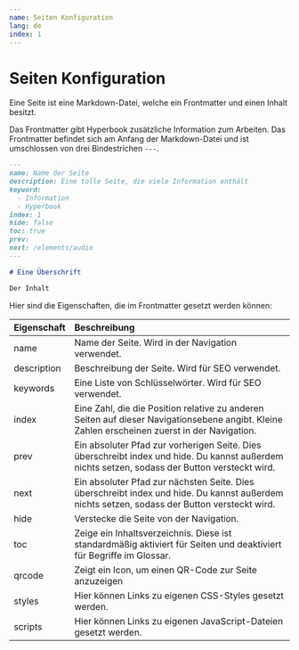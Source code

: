 ```yaml
---
name: Seiten Konfiguration
lang: de
index: 1
---
```


# Seiten Konfiguration

Eine Seite ist eine Markdown-Datei, welche ein Frontmatter und einen Inhalt besitzt.

Das Frontmatter gibt Hyperbook zusätzliche Information zum Arbeiten. Das Frontmatter befindet sich am Anfang der Markdown-Datei und ist umschlossen von drei Bindestrichen `---`.

```md
---
name: Name der Seite
description: Eine tolle Seite, die viele Information enthält
keyword:
  - Information
  - Hyperbook
index: 1
hide: false
toc: true
prev:
next: /elements/audio
---

# Eine Überschrift

Der Inhalt
```

Hier sind die Eigenschaften, die im Frontmatter gesetzt werden können:

| Eigenschaft | Beschreibung                                                                                                                                   |
| :---------- | :--------------------------------------------------------------------------------------------------------------------------------------------- |
| name        | Name der Seite. Wird in der Navigation verwendet.                                                                                              |
| description | Beschreibung der Seite. Wird für SEO verwendet.                                                                                                |
| keywords    | Eine Liste von Schlüsselwörter. Wird für SEO verwendet.                                                                                        |
| index       | Eine Zahl, die die Position relative zu anderen Seiten auf dieser Navigationsebene angibt. Kleine Zahlen erscheinen zuerst in der Navigation.  |
| prev        | Ein absoluter Pfad zur vorherigen Seite. Dies überschreibt index und hide. Du kannst außerdem nichts setzen, sodass der Button versteckt wird. |
| next        | Ein absoluter Pfad zur nächsten Seite. Dies überschreibt index und hide. Du kannst außerdem nichts setzen, sodass der Button versteckt wird.   |
| hide        | Verstecke die Seite von der Navigation.                                                                                                        |
| toc         | Zeige ein Inhaltsverzeichnis. Diese ist standardmäßig aktiviert für Seiten und deaktiviert für Begriffe im Glossar.                            |
| qrcode | Zeigt ein Icon, um einen QR-Code zur Seite anzuzeigen |
| styles            | Hier können Links zu eigenen CSS-Styles gesetzt werden. |
| scripts            | Hier können Links zu eigenen JavaScript-Dateien gesetzt werden. |
